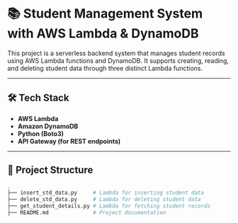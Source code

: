 # 📚 Student Management System with AWS Lambda & DynamoDB

This project is a serverless backend system that manages student records using AWS Lambda functions and DynamoDB. It supports creating, reading, and deleting student data through three distinct Lambda functions.

---

## 🛠️ Tech Stack

- **AWS Lambda**
- **Amazon DynamoDB**
- **Python (Boto3)**
- **API Gateway (for REST endpoints)**

---

## 📁 Project Structure

```bash
.
├── insert_std_data.py     # Lambda for inserting student data
├── delete_std_data.py     # Lambda for deleting student data
├── get_student_details.py # Lambda for fetching student records
├── README.md              # Project documentation
